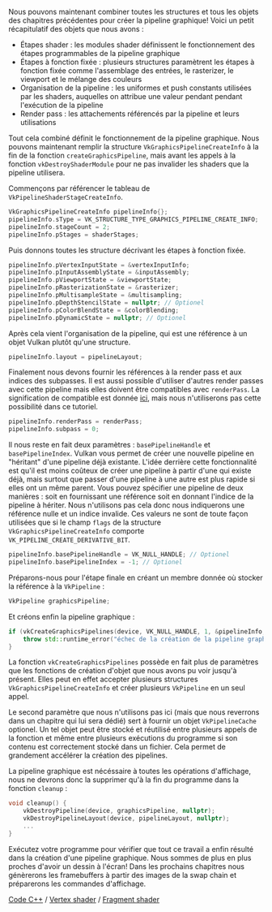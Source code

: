 Nous pouvons maintenant combiner toutes les structures et tous les objets des chapitres précédentes pour créer la 
pipeline graphique! Voici un petit récapitulatif des objets que nous avons :

* Étapes shader : les modules shader définissent le fonctionnement des étapes programmables de la pipeline graphique
* Étapes à fonction fixée : plusieurs structures paramètrent les étapes à fonction fixée comme l'assemblage des 
entrées, le rasterizer, le viewport et le mélange des couleurs
* Organisation de la pipeline : les uniformes et push constants utilisées par les shaders, auquelles on attribue une
valeur pendant pendant l'exécution de la pipeline
* Render pass : les attachements référencés par la pipeline et leurs utilisations

Tout cela combiné définit le fonctionnement de la pipeline graphique. Nous pouvons maintenant remplir la structure 
`VkGraphicsPipelineCreateInfo` à la fin de la fonction `createGraphicsPipeline`, mais avant les appels à la fonction 
`vkDestroyShaderModule` pour ne pas invalider les shaders que la pipeline utilisera.

Commençons par référencer le tableau de `VkPipelineShaderStageCreateInfo`.

```c++
VkGraphicsPipelineCreateInfo pipelineInfo{};
pipelineInfo.sType = VK_STRUCTURE_TYPE_GRAPHICS_PIPELINE_CREATE_INFO;
pipelineInfo.stageCount = 2;
pipelineInfo.pStages = shaderStages;
```

Puis donnons toutes les structure décrivant les étapes à fonction fixée.

```c++
pipelineInfo.pVertexInputState = &vertexInputInfo;
pipelineInfo.pInputAssemblyState = &inputAssembly;
pipelineInfo.pViewportState = &viewportState;
pipelineInfo.pRasterizationState = &rasterizer;
pipelineInfo.pMultisampleState = &multisampling;
pipelineInfo.pDepthStencilState = nullptr; // Optionel
pipelineInfo.pColorBlendState = &colorBlending;
pipelineInfo.pDynamicState = nullptr; // Optionel
```

Après cela vient l'organisation de la pipeline, qui est une référence à un objet Vulkan plutôt qu'une structure.

```c++
pipelineInfo.layout = pipelineLayout;
```

Finalement nous devons fournir les références à la render pass et aux indices des subpasses. Il est aussi possible
d'utiliser d'autres render passes avec cette pipeline mais elles doivent être compatibles avec `renderPass`. La 
signification de compatible est donnée
[ici](https://www.khronos.org/registry/vulkan/specs/1.0/html/vkspec.html#renderpass-compatibility), mais nous 
n'utiliserons pas cette possibilité dans ce tutoriel.

```c++
pipelineInfo.renderPass = renderPass;
pipelineInfo.subpass = 0;
```

Il nous reste en fait deux paramètres : `basePipelineHandle` et `basePipelineIndex`. Vulkan vous permet de créer une 
nouvelle pipeline en "héritant" d'une pipeline déjà existante. L'idée derrière cette fonctionnalité est qu'il
est moins coûteux de créer une pipeline à partir d'une qui existe déjà, mais surtout que passer d'une pipeline à une
autre est plus rapide si elles ont un même parent. Vous pouvez spécifier une pipeline de deux manières : soit en 
fournissant une référence soit en donnant l'indice de la pipeline à hériter. Nous n'utilisons pas cela donc 
nous indiquerons une référence nulle et un indice invalide. Ces valeurs ne sont de toute façon utilisées que si le champ
`flags` de la structure `VkGraphicsPipelineCreateInfo` comporte `VK_PIPELINE_CREATE_DERIVATIVE_BIT`.

```c++
pipelineInfo.basePipelineHandle = VK_NULL_HANDLE; // Optionel
pipelineInfo.basePipelineIndex = -1; // Optionel
```

Préparons-nous pour l'étape finale en créant un membre donnée où stocker la référence à la `VkPipeline` :

```c++
VkPipeline graphicsPipeline;
```

Et créons enfin la pipeline graphique :

```c++
if (vkCreateGraphicsPipelines(device, VK_NULL_HANDLE, 1, &pipelineInfo, nullptr, &graphicsPipeline) != VK_SUCCESS) {
    throw std::runtime_error("échec de la création de la pipeline graphique!");
}
```

La fonction `vkCreateGraphicsPipelines` possède en fait plus de paramètres que les fonctions de création d'objet que 
nous avons pu voir jusqu'à présent. Elles peut en effet accepter plusieurs structures `VkGraphicsPipelineCreateInfo` 
et créer plusieurs `VkPipeline` en un seul appel.

Le second paramètre que nous n'utilisons pas ici (mais que nous reverrons dans un chapitre qui lui sera dédié) sert à
fournir un objet `VkPipelineCache` optionel. Un tel objet peut être stocké et réutilisé entre plusieurs appels de la
fonction et même entre plusieurs exécutions du programme si son contenu est correctement stocké dans un fichier. Cela
permet de grandement accélérer la création des pipelines.

La pipeline graphique est nécéssaire à toutes les opérations d'affichage, nous ne devrons donc la supprimer qu'à la fin
du programme dans la fonction `cleanup` :

```c++
void cleanup() {
    vkDestroyPipeline(device, graphicsPipeline, nullptr);
    vkDestroyPipelineLayout(device, pipelineLayout, nullptr);
    ...
}
```

Exécutez votre programme pour vérifier que tout ce travail a enfin résulté dans la création d'une pipeline graphique.
Nous sommes de plus en plus proches d'avoir un dessin à l'écran! Dans les prochains chapitres nous génèrerons les 
framebuffers à partir des images de la swap chain et préparerons les commandes d'affichage.

[Code C++](/code/12_graphics_pipeline_complete.cpp) /
[Vertex shader](/code/09_shader_base.vert) /
[Fragment shader](/code/09_shader_base.frag)

